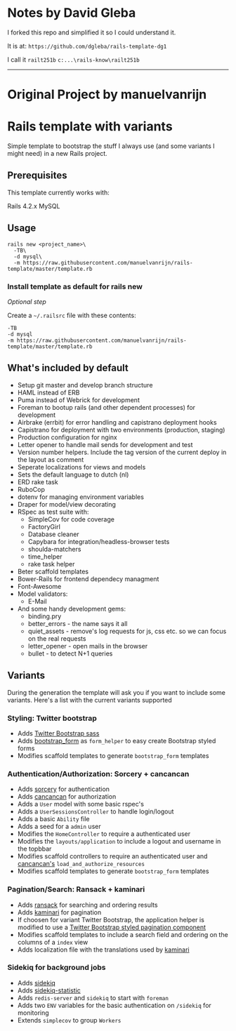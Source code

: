 
# Notes by David Gleba

I forked this repo and simplified it so I could understand it.

It is at:  `https://github.com/dgleba/rails-template-dg1`

I call it `railt251b`   `c:...\rails-know\railt251b`
 
 ---


# Original Project by manuelvanrijn
# Rails template with variants

Simple template to bootstrap the stuff I always use (and some variants I might need) in a new Rails project.



## Prerequisites

This template currently works with:

Rails 4.2.x
MySQL

## Usage

```
rails new <project_name>\
  -TB\
  -d mysql\
  -m https://raw.githubusercontent.com/manuelvanrijn/rails-template/master/template.rb
```

### Install template as default for rails new

_Optional step_

Create a `~/.railsrc` file with these contents:

```
-TB
-d mysql
-m https://raw.githubusercontent.com/manuelvanrijn/rails-template/master/template.rb
```

## What's included by default

* Setup git master and develop branch structure
* HAML instead of ERB
* Puma instead of Webrick for development
* Foreman to bootup rails (and other dependent processes) for development
* Airbrake (errbit) for error handling and capistrano deployment hooks
* Capistrano for deployment with two environments (production, staging)
* Production configuration for nginx
* Letter opener to handle mail sends for development and test
* Version number helpers. Include the tag version of the current deploy in the layout as comment
* Seperate localizations for views and models
* Sets the default language to dutch (nl)
* ERD rake task
* RuboCop
* dotenv for managing environment variables
* Draper for model/view decorating
* RSpec as test suite with:
  * SimpleCov for code coverage
  * FactoryGirl
  * Database cleaner
  * Capybara for integration/headless-browser tests
  * shoulda-matchers
  * time_helper
  * rake task helper
* Beter scaffold templates
* Bower-Rails for frontend dependecy managment
* Font-Awesome
* Model validators:
  * E-Mail
* And some handy development gems:
  * binding.pry
  * better_errors - the name says it all
  * quiet_assets - remove's log requests for js, css etc. so we can focus on the real requests
  * letter_opener - open mails in the browser
  * bullet - to detect N+1 queries

## Variants

During the generation the template will ask you if you want to include some variants. Here's a list with the current variants supported

### Styling: Twitter bootstrap

* Adds [Twitter Bootstrap sass](https://github.com/twbs/bootstrap-sass)
* Adds [bootstrap_form](https://github.com/bootstrap-ruby/rails-bootstrap-forms) as `form_helper` to easy create Bootstrap styled forms
* Modifies scaffold templates to generate `bootstrap_form` templates

### Authentication/Authorization: Sorcery + cancancan

* Adds [sorcery](https://github.com/NoamB/sorcery) for authentication
* Adds [cancancan](https://github.com/CanCanCommunity/cancancan) for authorization
* Adds a `User` model with some basic rspec's
* Adds a `UserSessionsController` to handle login/logout
* Adds a basic `Ability` file
* Adds a seed for a `admin` user
* Modifies the `HomeController` to require a authenticated user
* Modifies the `layouts/application` to include a logout and username in the topbbar
* Modifies scaffold controllers to require an authenticated user and [cancancan's](https://github.com/CanCanCommunity/cancancan) `load_and_authorize_resources`
* Modifies scaffold templates to generate `bootstrap_form` templates

### Pagination/Search: Ransack + kaminari

* Adds [ransack](https://github.com/activerecord-hackery/ransack) for searching and ordering results
* Adds [kaminari](https://github.com/amatsuda/kaminari) for pagination
* If choosen for variant Twitter Bootstrap, the application helper is modified to use a [Twitter Bootstrap styled pagination component](https://github.com/matenia/bootstrap-kaminari-views)
* Modifies scaffold templates to include a search field and ordering on the columns of a `index` view
* Adds localization file with the translations used by [kaminari](https://github.com/amatsuda/kaminari)

### Sidekiq for background jobs

* Adds [sidekiq](http://sidekiq.org/)
* Adds [sidekiq-statistic](https://github.com/davydovanton/sidekiq-statistic)
* Adds `redis-server` and `sidekiq` to start with `foreman`
* Adds two `ENV` variables for the basic authentication on `/sidekiq` for monitoring
* Extends `simplecov` to group `Workers`
